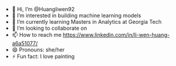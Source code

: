 - 👋 Hi, I’m @Huangliwen92
- 👀 I’m interested in building machine learning models
- 🌱 I’m currently learning Masters in Analytics at Georgia Tech
- 💞️ I’m looking to collaborate on 
- 📫 How to reach me https://www.linkedin.com/in/li-wen-huang-a6a51077/
- 😄 Pronouns: she/her
- ⚡ Fun fact: I love painting 

<!---
Huangliwen92/Huangliwen92 is a ✨ special ✨ repository because its `README.md` (this file) appears on your GitHub profile.
You can click the Preview link to take a look at your changes.
--->
